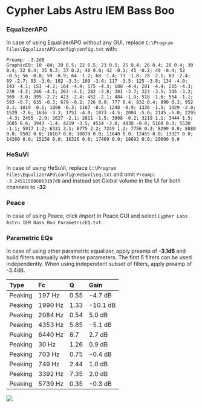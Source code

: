 # Cypher Labs Astru IEM Bass Boo

### EqualizerAPO
In case of using EqualizerAPO without any GUI, replace `C:\Program Files\EqualizerAPO\config\config.txt`
with:
```
Preamp: -3.2dB
GraphicEQ: 10 -84; 20 0.5; 22 0.5; 23 0.5; 25 0.4; 26 0.4; 28 0.4; 30 0.4; 32 0.4; 35 0.3; 37 0.2; 40 0.0; 42 -0.1; 45 -0.2; 49 -0.4; 52 -0.5; 56 -0.8; 59 -0.9; 64 -1.2; 68 -1.4; 73 -1.8; 78 -2.1; 83 -2.4; 89 -2.7; 95 -3.0; 102 -3.3; 109 -3.4; 117 -3.5; 125 -3.8; 134 -4.0; 143 -4.1; 153 -4.2; 164 -4.4; 175 -4.3; 188 -4.4; 201 -4.4; 215 -4.3; 230 -4.2; 246 -4.1; 263 -4.1; 282 -3.8; 301 -3.7; 323 -3.5; 345 -3.2; 369 -3.0; 395 -2.7; 423 -2.4; 452 -2.1; 484 -1.9; 518 -1.6; 554 -1.1; 593 -0.7; 635 -0.3; 679 -0.2; 726 0.0; 777 0.4; 832 0.4; 890 0.3; 952 0.1; 1019 -0.1; 1090 -0.3; 1167 -0.5; 1248 -0.9; 1336 -1.3; 1429 -2.0; 1529 -2.6; 1636 -3.3; 1751 -4.0; 1873 -4.5; 2004 -5.0; 2145 -5.0; 2295 -4.3; 2455 -2.9; 2627 -2.1; 2811 -1.5; 3008 -0.2; 3219 1.1; 3444 1.5; 3685 0.6; 3943 -1.4; 4219 -3.5; 4514 -3.0; 4830 -0.8; 5168 0.3; 5530 -1.1; 5917 1.2; 6331 3.1; 6775 2.2; 7249 1.2; 7756 0.3; 8299 0.0; 8880 0.0; 9502 0.0; 10167 0.0; 10879 0.0; 11640 0.0; 12455 0.0; 13327 0.0; 14260 0.0; 15258 0.0; 16326 0.0; 17469 0.0; 18692 0.0; 20000 0.0
```

### HeSuVi
In case of using HeSuVi, replace `C:\Program Files\EqualizerAPO\config\HeSuVi\eq.txt` and omit `Preamp:
-3.245115086063197dB` and instead set Global volume in the UI for both channels to **-32**

### Peace
In case of using Peace, click *Import* in Peace GUI and select `Cypher Labs Astru IEM Bass Boo ParametricEQ.txt`.

### Parametric EQs
In case of using other parametric equalizer, apply preamp of **-3.1dB** and build filters manually
with these parameters. The first 5 filters can be used independently.
When using independent subset of filters, apply preamp of -3.4dB.

| Type    | Fc      |    Q | Gain     |
|:--------|:--------|:-----|:---------|
| Peaking | 197 Hz  | 0.55 | -4.7 dB  |
| Peaking | 1990 Hz | 1.33 | -10.1 dB |
| Peaking | 2084 Hz | 0.54 | 5.0 dB   |
| Peaking | 4353 Hz | 5.85 | -5.1 dB  |
| Peaking | 6440 Hz | 8.7  | 2.7 dB   |
| Peaking | 30 Hz   | 1.26 | 0.9 dB   |
| Peaking | 703 Hz  | 0.75 | -0.4 dB  |
| Peaking | 749 Hz  | 2.44 | 1.0 dB   |
| Peaking | 3392 Hz | 7.35 | 2.0 dB   |
| Peaking | 5739 Hz | 0.35 | -0.3 dB  |

![](https://raw.githubusercontent.com/jaakkopasanen/AutoEq/master/results/innerfidelity/sbaf-serious/Cypher%20Labs%20Astru%20IEM%20Bass%20Boo/Cypher%20Labs%20Astru%20IEM%20Bass%20Boo.png)